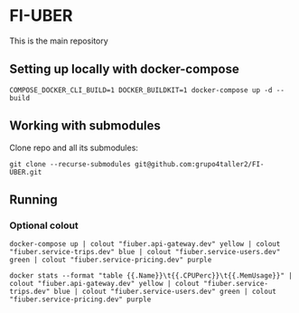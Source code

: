 # FI-UBER

This is the main repository

## Setting up locally with docker-compose

```shell
COMPOSE_DOCKER_CLI_BUILD=1 DOCKER_BUILDKIT=1 docker-compose up -d --build
```

## Working with submodules

Clone repo and all its submodules:

```shell
git clone --recurse-submodules git@github.com:grupo4taller2/FI-UBER.git
```

## Running 


### Optional colout

```shell
docker-compose up | colout "fiuber.api-gateway.dev" yellow | colout "fiuber.service-trips.dev" blue | colout "fiuber.service-users.dev" green | colout "fiuber.service-pricing.dev" purple
```

```shell
docker stats --format "table {{.Name}}\t{{.CPUPerc}}\t{{.MemUsage}}" | colout "fiuber.api-gateway.dev" yellow | colout "fiuber.service-trips.dev" blue | colout "fiuber.service-users.dev" green | colout "fiuber.service-pricing.dev" purple
```
